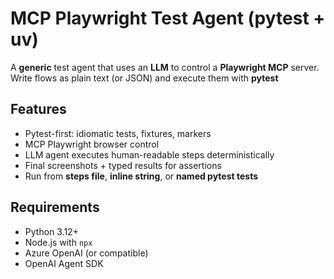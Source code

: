 # MCP Playwright Test Agent (pytest + uv)

A **generic** test agent that uses an **LLM** to control a **Playwright MCP** server.
Write flows as plain text (or JSON) and execute them with **pytest**

## Features
- Pytest-first: idiomatic tests, fixtures, markers
- MCP Playwright browser control
- LLM agent executes human-readable steps deterministically
- Final screenshots + typed results for assertions
- Run from **steps file**, **inline string**, or **named pytest tests**

## Requirements
- Python 3.12+
- Node.js with `npx`
- Azure OpenAI (or compatible)
- OpenAI Agent SDK
  
